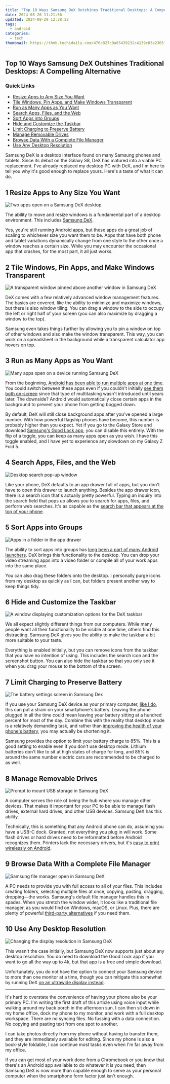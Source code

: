 ```yaml
---
title: "Top 10 Ways Samsung DeX Outshines Traditional Desktops: A Compelling Alternative"
date: 2024-08-26 11:21:56
updated: 2024-08-29 12:28:22
tags:
  - android
categories:
  - tech
thumbnail: https://thmb.techidaily.com/476c827c9a85439232c4139c83a2305fa9ac698418f9ddf4d7da2f9c5e7982c6.jpg
---
```


## Top 10 Ways Samsung DeX Outshines Traditional Desktops: A Compelling Alternative

### Quick Links

* [Resize Apps to Any Size You Want](https://driver-download.techidaily.com/new-release-download-the-most-recent-amd-radeon-pro-w5700-drivers-for-windows-11107/)
* [Tile Windows, Pin Apps, and Make Windows Transparent](https://phone-solutions.techidaily.com/best-android-data-recovery-undelete-lost-messages-from-vivo-y28-5g-by-fonelab-android-recover-messages/)
* [Run as Many Apps as You Want](https://win11-tips.techidaily.com/adjusting-start-screen-links-in-win11s-options/)
* [Search Apps, Files, and the Web](https://youtube-docs.techidaily.com/ed-in-2024-deciphering-the-differences-between-youtubes-and-dailymentions/)
* [Sort Apps into Groups](https://youtube-web.techidaily.com/24-dont-miss-these-youtube-seo-tools-to-boost-your-video/)
* [Hide and Customize the Taskbar](https://video-screen-grab.techidaily.com/2024-approved-pro-mac-and-pc-screen-capture-experts/)
* [Limit Charging to Preserve Battery](https://win-blog.techidaily.com/tips-and-solutions-preventing-darkest-dungeon-2-from-freezing-and-closing-windows/)
* [Manage Removable Drives](https://extra-information.techidaily.com/new-boosting-engagement-tactics-for-great-instagram-reels/)
* [Browse Data With a Complete File Manager](https://remote-screen-capture.techidaily.com/updated-2024-approved-superior-software-packages-to-improve-webcam-videos/)
* [Use Any Desktop Resolution](https://fox-http.techidaily.com/updated-in-2024-10-top-ai-tools-to-invent-unique-podcast-names-online/)

 Samsung DeX is a desktop interface found on many Samsung phones and tablets. Since its debut on the Galaxy S8, DeX has matured into a viable PC replacement. I've already replaced my desktop PC with DeX, and I'm here to tell you why it's good enough to replace yours. Here's a taste of what it can do.

## 1  Resize Apps to Any Size You Want 

![Two apps open on a Samsung DeX desktop](https://static1.howtogeekimages.com/wordpress/wp-content/uploads/2024/03/samsung-dex-gallery-auxio.jpg) 

 The ability to move and resize windows is a fundamental part of a desktop environment. This includes [Samsung DeX](https://youtube-video-recordings.techidaily.com/earning-strategies-for-successful-youtube-shorts-what-you-need-and-how-much-in-2024/).

 Yes, you're still running Android apps, but these apps do a great job of scaling to whichever size you want them to be. Apps that have both phone and tablet variations dynamically change from one style to the other once a window reaches a certain size. While you may encounter the occasional app that crashes, for the most part, it all just works.

## 2  Tile Windows, Pin Apps, and Make Windows Transparent 

![A transparent window pinned above another window in Samsung DeX](https://static1.howtogeekimages.com/wordpress/wp-content/uploads/2024/03/samsung-dex-pin-window-transparent.jpg) 

 DeX comes with a few relatively advanced window management features. The basics are covered, like the ability to minimize and maximize windows, but there is also window tiling. You can drag a window to the side to occupy the left or right half of your screen (you can also maximize by dragging a window to the top).

 Samsung even takes things further by allowing you to pin a window on top of other windows and also make the window transparent. This way, you can work on a spreadsheet in the background while a transparent calculator app hovers on top.

## 3  Run as Many Apps as You Want 

![Many apps open on a device running Samsung DeX](https://static1.howtogeekimages.com/wordpress/wp-content/uploads/2024/03/samsung-dex-many-windows.jpg) 

 From the beginning, [Android has been able to run multiple apps at one time](https://fox-blue.techidaily.com/updated-2024-approved-unpacking-virtual-reality-its-upside-and-downside/). You could switch between these apps even if you couldn't initially [see them both on-screen](https://screen-sharing-recording.techidaily.com/updated-2024-approved-budget-game-design-tools-and-software-for-aspiring-developers/) since that type of multitasking wasn't introduced until years later. The downside? Android would automatically close certain apps in the background to prevent your phone from getting bogged down.

 By default, DeX will still close background apps after you've opened a large number. With how powerful flagship phones have become, this number is probably higher than you expect. Yet if you go to the Galaxy Store and download [Samsung's Good Lock app](https://extra-skills.techidaily.com/in-2024-metaverse-mastery-rapidly-assemble-your-digital-self/), you can disable this entirely. With the flip of a toggle, you can keep as many apps open as you wish. I have this toggle enabled, and I have yet to experience any slowdown on my Galaxy Z Fold 5.

## 4  Search Apps, Files, and the Web 

![Desktop search pop-up window](https://static1.howtogeekimages.com/wordpress/wp-content/uploads/2024/03/samsung-dex-desktop-search.jpg) 

 Like your phone, DeX defaults to an app drawer full of apps, but you don't have to open this drawer to launch anything. Besides the app drawer icon, there is a search icon that's actually pretty powerful. Typing an inquiry into the search field that pops up allows you to search for apps, files, and perform web searches. It's as capable as the [search bar that appears at the top of your phone](https://location-social.techidaily.com/how-to-send-and-fake-live-location-on-facebook-messenger-of-your-tecno-pova-5-pro-drfone-by-drfone-virtual-android/).

## 5  Sort Apps into Groups 

![Apps in a folder in the app drawer](https://static1.howtogeekimages.com/wordpress/wp-content/uploads/2024/03/samsung-dex-video-folder.jpg) 

 The ability to sort apps into groups has [long been a part of many Android launchers](https://facebook.techidaily.com/masterful-search-navigate-to-facebook-group-and-profile-links/). DeX brings this functionality to the desktop. You can drop your video streaming apps into a video folder or compile all of your work apps into the same place.

 You can also drag these folders onto the desktop. I personally purge icons from my desktop as quickly as I can, but folders present another way to keep things tidy.

## 6  Hide and Customize the Taskbar 

![A window displaying customization options for the DeX taskbar](https://static1.howtogeekimages.com/wordpress/wp-content/uploads/2024/03/samsung-dex-hide-taskbar.jpg) 

 We all expect slightly different things from our computers. While many people want all their functionality to be visible at one time, others find this distracting. Samsung DeX gives you the ability to make the taskbar a bit more suitable to your taste.

 Everything is enabled initially, but you can remove icons from the taskbar that you have no intention of using. This includes the search icon and the screenshot button. You can also hide the taskbar so that you only see it when you drag your mouse to the bottom of the screen.

## 7  Limit Charging to Preserve Battery 

![The battery settings screen in Samsung Dex](https://static1.howtogeekimages.com/wordpress/wp-content/uploads/2024/03/samsung-dex-protect-battery.jpg) 

 If you use your Samsung DeX device as your primary computer, [like I do](https://activate-lock.techidaily.com/in-2024-icloud-unlocker-download-unlock-icloud-lock-for-your-iphone-6-by-drfone-ios/), this can put a strain on your smartphone's battery. Leaving the phone plugged in all the time could mean leaving your battery sitting at a hundred percent for most of the day. Combine this with the reality that desktop mode is a relatively demanding task, and rather than [improving the health of your phone's battery](https://review-topics.techidaily.com/how-to-change-location-on-facebook-dating-for-your-infinix-gt-10-pro-drfone-by-drfone-virtual-android/), you may actually be shortening it.

 Samsung provides the option to limit your battery charge to 85%. This is a good setting to enable even if you don't use desktop mode. Lithium batteries don't like to sit at high states of charge for long, and 85% is around the same number electric cars are recommended to be charged to as well.

## 8  Manage Removable Drives 

![Prompt to mount USB storage in Samsung DeX](https://static1.howtogeekimages.com/wordpress/wp-content/uploads/2024/03/samsung-dex-usb-storage.jpg) 

 A computer serves the role of being the hub where you manage other devices. That makes it important for your PC to be able to manage flash drives, external hard drives, and other USB devices. Samsung DeX has this ability.

 Technically, this is something that any Android phone can do, assuming you have a USB-C dock. Granted, not everything you plug in will work. Some flash drives or hard drives need to be reformatted before Android recognizes them. Printers lack the necessary drivers, but it's [easy to print wirelessly on Android](https://extra-hints.techidaily.com/in-2024-complete-reference-for-navigating-telegram-web-applications/).

## 9  Browse Data With a Complete File Manager 

![Samsung file manager open in Samsung DeX](https://static1.howtogeekimages.com/wordpress/wp-content/uploads/2024/03/samsung-dex-file-manager.jpg) 

 A PC needs to provide you with full access to all of your files. This includes creating folders, selecting multiple files at once, copying, pasting, dragging, dropping—the works. Samsung's default file manager handles this in spades. When you stretch the window wider, it looks like a traditional file manager, as you would find on Windows, macOS, or Linux. Plus, there are plenty of powerful [third-party alternatives](https://extra-lessons.techidaily.com/new-beyond-imagination-the-best-sci-fi-metaverse-films-for-adventurers/) if you need them.

## 10  Use Any Desktop Resolution 

![Changing the display resolution in Samsung DeX](https://static1.howtogeekimages.com/wordpress/wp-content/uploads/2024/03/samsung-dex-display-resolution.jpg) 

 This wasn't the case initially, but Samsung DeX now supports just about any desktop resolution. You do need to download the Good Lock app if you want to go all the way up to 4k, but that app is a free and simple download.

 Unfortunately, you do not have the option to connect your Samsung device to more than one monitor at a time, though you can mitigate this somewhat by running DeX [on an ultrawide display instead](https://snapchat-videos.techidaily.com/in-2024-the-perfect-method-for-saving-camera-images-on-snapchat/).

---

 It's hard to overstate the convenience of having your phone also be your primary PC. I'm writing the first draft of this article using voice input while walking around my back porch in the afternoon sun. I can then sit down in my home office, dock my phone to my monitor, and work with a full desktop workspace. There are no syncing files. No fussing with a data connection. No copying and pasting text from one spot to another.

 I can take photos directly from my phone without having to transfer them, and they are immediately available for editing. Since my phone is also a book-style foldable, I can continue most tasks even when I'm far away from my office.

 If you can get most of your work done from a Chromebook or you know that there's an Android app available to do whatever it is you need, then Samsung DeX is now more than capable enough to serve as your personal computer when the smartphone form factor just isn't enough.

<ins class="adsbygoogle"
     style="display:block"
     data-ad-format="autorelaxed"
     data-ad-client="ca-pub-7571918770474297"
     data-ad-slot="1223367746"></ins>



<ins class="adsbygoogle"
     style="display:block"
     data-ad-client="ca-pub-7571918770474297"
     data-ad-slot="8358498916"
     data-ad-format="auto"
     data-full-width-responsive="true"></ins>
